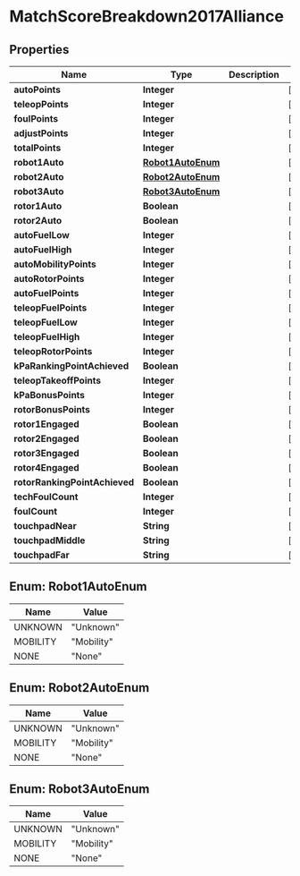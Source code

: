 # MatchScoreBreakdown2017Alliance

## Properties
Name | Type | Description | Notes
------------ | ------------- | ------------- | -------------
**autoPoints** | **Integer** |  |  [optional]
**teleopPoints** | **Integer** |  |  [optional]
**foulPoints** | **Integer** |  |  [optional]
**adjustPoints** | **Integer** |  |  [optional]
**totalPoints** | **Integer** |  |  [optional]
**robot1Auto** | [**Robot1AutoEnum**](#Robot1AutoEnum) |  |  [optional]
**robot2Auto** | [**Robot2AutoEnum**](#Robot2AutoEnum) |  |  [optional]
**robot3Auto** | [**Robot3AutoEnum**](#Robot3AutoEnum) |  |  [optional]
**rotor1Auto** | **Boolean** |  |  [optional]
**rotor2Auto** | **Boolean** |  |  [optional]
**autoFuelLow** | **Integer** |  |  [optional]
**autoFuelHigh** | **Integer** |  |  [optional]
**autoMobilityPoints** | **Integer** |  |  [optional]
**autoRotorPoints** | **Integer** |  |  [optional]
**autoFuelPoints** | **Integer** |  |  [optional]
**teleopFuelPoints** | **Integer** |  |  [optional]
**teleopFuelLow** | **Integer** |  |  [optional]
**teleopFuelHigh** | **Integer** |  |  [optional]
**teleopRotorPoints** | **Integer** |  |  [optional]
**kPaRankingPointAchieved** | **Boolean** |  |  [optional]
**teleopTakeoffPoints** | **Integer** |  |  [optional]
**kPaBonusPoints** | **Integer** |  |  [optional]
**rotorBonusPoints** | **Integer** |  |  [optional]
**rotor1Engaged** | **Boolean** |  |  [optional]
**rotor2Engaged** | **Boolean** |  |  [optional]
**rotor3Engaged** | **Boolean** |  |  [optional]
**rotor4Engaged** | **Boolean** |  |  [optional]
**rotorRankingPointAchieved** | **Boolean** |  |  [optional]
**techFoulCount** | **Integer** |  |  [optional]
**foulCount** | **Integer** |  |  [optional]
**touchpadNear** | **String** |  |  [optional]
**touchpadMiddle** | **String** |  |  [optional]
**touchpadFar** | **String** |  |  [optional]

<a name="Robot1AutoEnum"></a>
## Enum: Robot1AutoEnum
Name | Value
---- | -----
UNKNOWN | &quot;Unknown&quot;
MOBILITY | &quot;Mobility&quot;
NONE | &quot;None&quot;

<a name="Robot2AutoEnum"></a>
## Enum: Robot2AutoEnum
Name | Value
---- | -----
UNKNOWN | &quot;Unknown&quot;
MOBILITY | &quot;Mobility&quot;
NONE | &quot;None&quot;

<a name="Robot3AutoEnum"></a>
## Enum: Robot3AutoEnum
Name | Value
---- | -----
UNKNOWN | &quot;Unknown&quot;
MOBILITY | &quot;Mobility&quot;
NONE | &quot;None&quot;
